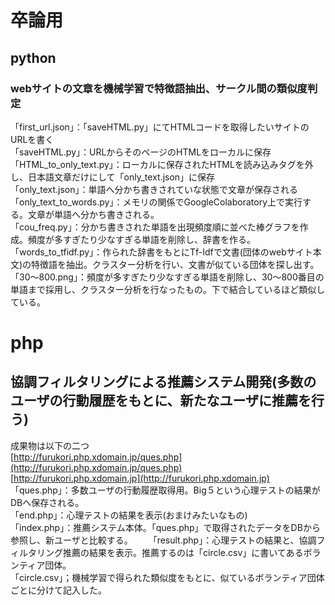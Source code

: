 # 卒論用   
## python
### webサイトの文章を機械学習で特徴語抽出、サークル間の類似度判定　　
「first_url.json」：「saveHTML.py」にてHTMLコードを取得したいサイトのURLを書く  
「saveHTML.py」：URLからそのページのHTMLをローカルに保存  
「HTML_to_only_text.py」：ローカルに保存されたHTMLを読み込みタグを外し、日本語文章だけにして「only_text.json」に保存  
「only_text.json」：単語へ分かち書きされていな状態で文章が保存される  
「only_text_to_words.py」：メモリの関係でGoogleColaboratory上で実行する。文章が単語へ分かち書きされる。  
「cou_freq.py」：分かち書きされた単語を出現頻度順に並べた棒グラフを作成。頻度が多すぎたり少なすぎる単語を削除し、辞書を作る。  
「words_to_tfidf.py」：作られた辞書をもとにTf-Idfで文書(団体のwebサイト本文)の特徴語を抽出。クラスター分析を行い、文書が似ている団体を探し出す。  
「30〜800.png」：頻度が多すぎたり少なすぎる単語を削除し、30〜800番目の単語まで採用し、クラスター分析を行なったもの。下で結合しているほど類似している。  
# php  
## 協調フィルタリングによる推薦システム開発(多数のユーザの行動履歴をもとに、新たなユーザに推薦を行う)  
成果物は以下の二つ  
[http://furukori.php.xdomain.jp/ques.php](http://furukori.php.xdomain.jp/ques.php)  
[http://furukori.php.xdomain.jp](http://furukori.php.xdomain.jp)  
「ques.php」：多数ユーザの行動履歴取得用。Big５という心理テストの結果がDBへ保存される。  
「end.php」：心理テストの結果を表示(おまけみたいなもの)  
「index.php」：推薦システム本体。「ques.php」で取得されたデータをDBから参照し、新ユーザと比較する。　　
「result.php」：心理テストの結果と、協調フィルタリング推薦の結果を表示。推薦するのは「circle.csv」に書いてあるボランティア団体。  
「circle.csv」；機械学習で得られた類似度をもとに、似ているボランティア団体ごとに分けて記入した。　　
